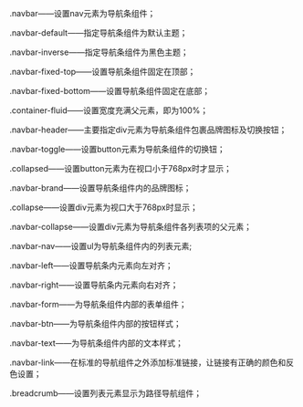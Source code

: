 .navbar——设置nav元素为导航条组件；

.navbar-default——指定导航条组件为默认主题；

.navbar-inverse——指定导航条组件为黑色主题；

.navbar-fixed-top——设置导航条组件固定在顶部；

.navbar-fixed-bottom——设置导航条组件固定在底部；

.container-fluid——设置宽度充满父元素，即为100%；

.navbar-header——主要指定div元素为导航条组件包裹品牌图标及切换按钮；

.navbar-toggle——设置button元素为导航条组件的切换钮；

.collapsed——设置button元素为在视口小于768px时才显示；

.navbar-brand——设置导航条组件内的品牌图标；

.collapse——设置div元素为视口大于768px时显示；

.navbar-collapse——设置div元素为导航条组件各列表项的父元素；

.navbar-nav——设置ul为导航条组件内的列表元素;

.navbar-left——设置导航条内元素向左对齐；

.navbar-right——设置导航条内元素向右对齐；

.navbar-form——为导航条组件内部的表单组件；

.navbar-btn——为导航条组件内部的按钮样式；

.navbar-text——为导航条组件内部的文本样式；

.navbar-link——在标准的导航组件之外添加标准链接，让链接有正确的颜色和反色设置；

.breadcrumb——设置列表元素显示为路径导航组件；